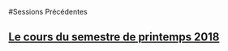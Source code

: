 
#Sessions Précédentes
## [Le cours du semestre de printemps 2018](https://explorweb.github.io/cours2018/)
